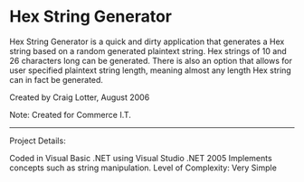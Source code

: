 Hex String Generator
====================

Hex String Generator is a quick and dirty application that generates a Hex string based on a random generated plaintext string. Hex strings of 10 and 26 characters long can be generated. There is also an option that allows for user specified plaintext string length, meaning almost any length Hex string can in fact be generated.

Created by Craig Lotter, August 2006

Note: Created for Commerce I.T.

*********************************

Project Details:

Coded in Visual Basic .NET using Visual Studio .NET 2005
Implements concepts such as string manipulation.
Level of Complexity: Very Simple
